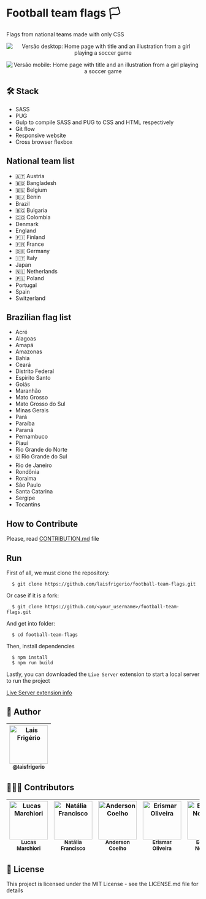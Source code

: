 # Football team flags 🏳

Flags from national teams made with only CSS

<p align="center">
  <a><img src="./screenshots/home-page-5-nationals-desktop.png" alt="Versão desktop: Home page with title and an illustration from a girl playing a soccer game" title="Home page with title and an illustration from a girl playing a soccer game"></a>
</p>

<p align="center">
  <a><img src="./screenshots/home-page-5-nationals-mobile.png" alt="Versão mobile: Home page with title and an illustration from a girl playing a soccer game" title="Home page with title and an illustration from a girl playing a soccer game"></a>
</p>

## 🛠️ Stack

- SASS
- PUG
- Gulp to compile SASS and PUG to CSS and HTML respectively
- Git flow
- Responsive website
- Cross browser flexbox

## National team list

- 🇦🇹 Austria
- 🇧🇩 Bangladesh
- 🇧🇪 Belgium
- 🇧🇯 Benin
- Brazil
- 🇧🇬 Bulgaria
- 🇨🇴 Colombia
- Denmark
- England
- 🇫🇮 Finland
- 🇫🇷 France
- 🇩🇪 Germany
- 🇮🇹 Italy
- Japan
- 🇳🇱 Netherlands
- 🇵🇱 Poland
- Portugal
- Spain
- Switzerland

## Brazilian flag list

- Acré
- Alagoas
- Amapá
- Amazonas
- Bahia
- Ceará
- Distrito Federal
- Espirito Santo
- Goiás
- Maranhão
- Mato Grosso
- Mato Grosso do Sul
- Minas Gerais
- Pará
- Paraíba
- Paraná
- Pernambuco
- Piauí
- Rio Grande do Norte
- ☑️ Rio Grande do Sul
- Rio de Janeiro
- Rondônia
- Roraima
- São Paulo
- Santa Catarina
- Sergipe
- Tocantins

## How to Contribute

Please, read [CONTRIBUTION.md](https://github.com/laisfrigerio/football-team-flags/blob/main/CONTRIBUTION.md) file

## Run

First of all, we must clone the repository:

```
  $ git clone https://github.com/laisfrigerio/football-team-flags.git
```

Or case if it is a fork:

```
  $ git clone https://github.com/<your_username>/football-team-flags.git
```

And get into folder:

```
  $ cd football-team-flags
```

Then, install dependencies

```
  $ npm install
  $ npm run build
```

Lastly, you can downloaded the `Live Server` extension to start a local server to run the project

[Live Server extension info](https://marketplace.visualstudio.com/items?itemName=ritwickdey.LiveServer)

## :woman: Author

| [<img src="https://avatars.githubusercontent.com/u/20709086?v=4" width="100px;" alt="Lais Frigério"/><br /><sub><b>@laisfrigerio</b></sub>](https://github.com/laisfrigerio)<br /> |
| :---: |

## 🧑‍🤝‍🧑 Contributors

| [<img src="https://avatars.githubusercontent.com/u/45500959?v=4" width="100px;" alt="Lucas Marchiori"/><br /><sub><b>Lucas Marchiori</b></sub>](https://www.lucasbmarchiori.com.br/)<br /> | [<img src="https://avatars.githubusercontent.com/u/53195920?v=4" width="100px;" alt="Natália Francisco"/><br /><sub><b>Natália Francisco</b></sub>](https://github.com/natalia-fs)<br /> | [<img src="https://avatars.githubusercontent.com/u/42191435?v=4" width="100px;" alt="Anderson Coelho"/><br /><sub><b>Anderson Coelho</b></sub>](https://github.com/AndersonAlvesCoelho)<br /> | [<img src="https://avatars.githubusercontent.com/u/74121763?v=4" width="100px;" alt="Erismar Oliveira"/><br /><sub><b>Erismar Oliveira</b></sub>](https://github.com/erismaroliveira)<br /> | [<img src="https://avatars.githubusercontent.com/u/57373980?v=4" width="100px;" alt="Eduardo Nogueira"/><br /><sub><b>Eduardo Nogueira</b></sub>](https://github.com/dudunog)<br /> | [<img src="https://avatars.githubusercontent.com/u/43506706?v=4" width="100px;" alt="Ruan Carlos"/><br /><sub><b>Ruan Carlos</b></sub>](https://github.com/AguaPotavel)<br /> |
| :---: | :---: | :---: | :---: | :---: | :---: | 

## 📄 License

This project is licensed under the MIT License - see the LICENSE.md file for details
